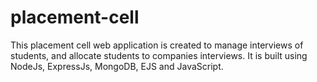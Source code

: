 # placement-cell
This placement cell web application is created to manage interviews of students, and allocate students to companies interviews. It is built using NodeJs, ExpressJs, MongoDB, EJS and JavaScript.
